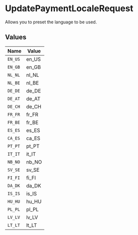 # UpdatePaymentLocaleRequest

Allows you to preset the language to be used.


## Values

| Name    | Value   |
| ------- | ------- |
| `EN_US` | en_US   |
| `EN_GB` | en_GB   |
| `NL_NL` | nl_NL   |
| `NL_BE` | nl_BE   |
| `DE_DE` | de_DE   |
| `DE_AT` | de_AT   |
| `DE_CH` | de_CH   |
| `FR_FR` | fr_FR   |
| `FR_BE` | fr_BE   |
| `ES_ES` | es_ES   |
| `CA_ES` | ca_ES   |
| `PT_PT` | pt_PT   |
| `IT_IT` | it_IT   |
| `NB_NO` | nb_NO   |
| `SV_SE` | sv_SE   |
| `FI_FI` | fi_FI   |
| `DA_DK` | da_DK   |
| `IS_IS` | is_IS   |
| `HU_HU` | hu_HU   |
| `PL_PL` | pl_PL   |
| `LV_LV` | lv_LV   |
| `LT_LT` | lt_LT   |